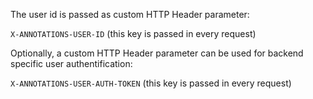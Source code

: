 The user id is passed as custom HTTP Header parameter:

`X-ANNOTATIONS-USER-ID` (this key is passed in every request)

Optionally, a custom HTTP Header parameter can be used for backend specific user authentification:

`X-ANNOTATIONS-USER-AUTH-TOKEN` (this key is passed in every request)